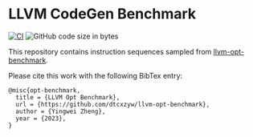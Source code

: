 # LLVM CodeGen Benchmark

[![CI](https://github.com/dtcxzyw/llvm-codegen-benchmark/actions/workflows/llvm-ci.yml/badge.svg?branch=main)](https://github.com/dtcxzyw/llvm-codegen-benchmark/actions/workflows/llvm-ci.yml)
![GitHub code size in bytes](https://img.shields.io/github/languages/code-size/dtcxzyw/llvm-codegen-benchmark)

This repository contains instruction sequences sampled from [llvm-opt-benchmark](https://github.com/dtcxzyw/llvm-opt-benchmark).

Please cite this work with the following BibTex entry:
```
@misc{opt-benchmark,
  title = {LLVM Opt Benchmark},
  url = {https://github.com/dtcxzyw/llvm-opt-benchmark},
  author = {Yingwei Zheng},
  year = {2023},
}
```
